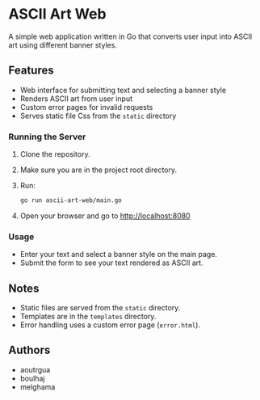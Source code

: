 # ASCII Art Web

A simple web application written in Go that converts user input into ASCII art using different banner styles.

## Features

- Web interface for submitting text and selecting a banner style
- Renders ASCII art from user input
- Custom error pages for invalid requests
- Serves static file Css from the `static` directory


### Running the Server

1. Clone the repository.
2. Make sure you are in the project root directory.
3. Run:

   ```sh
   go run ascii-art-web/main.go
   ```

4. Open your browser and go to [http://localhost:8080](http://localhost:8080)

### Usage

- Enter your text and select a banner style on the main page.
- Submit the form to see your text rendered as ASCII art.

## Notes

- Static files are served from the `static` directory.
- Templates are in the `templates` directory.
- Error handling uses a custom error page (`error.html`).

## Authors

- aoutrgua
- boulhaj
- melghama

